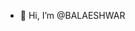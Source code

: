 - 👋 Hi, I’m @BALAESHWAR

<!---
BALAESHWAR/BALAESHWAR is a ✨ special ✨ repository because its `README.md` (this file) appears on your GitHub profile.
You can click the Preview link to take a look at your changes.
--->
